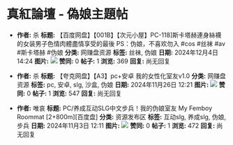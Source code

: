 # 真紅論壇 - 偽娘主題帖

-   **作者:** 杀
    **标题:** ‎【百度网盘】【001B】【次元小屋】PC-118]斯卡塔赫連身絲襪的女装男子色情肉體盡情享受的最後 PS：伪娘，不喜欢勿入 #cos #丝袜 #av #斯卡塔赫 #伪娘
    **分类:** 网赚盘资源
    **标签:** 丝袜, 伪娘
    **日期:** 2024年12月4日 14:24
    **图片:** ![](/assets/uploads/files/1733322256018-20241204_221449.jpg)
    **赞同:** 0
    **帖子:** 1
    **浏览:** 369
    **回复:** 尚无回复

-   **作者:** 杀
    **标题:** ‎【夸克网盘】【A3】pc+安卓 我的女性化室友v1.0
    **分类:** 网赚盘资源
    **标签:** pc, 安卓, slg, 沙盒, 伪娘
    **日期:** 2024年11月26日 12:21
    **图片:** ![](/assets/uploads/files/1732623625235-20241126_201546.jpg)
    **赞同:** 0
    **帖子:** 1
    **浏览:** 547
    **回复:** 尚无回复

-   **作者:** 唯哀
    **标题:** PC/养成互动SLG中文步兵！我的伪娘室友 My Femboy Roommat [2+800m][百度盘]
    **分类:** 资源发布区
    **标签:** 互动slg, 养成slg, 伪娘, 步兵
    **日期:** 2024年11月3日 12:11
    **图片:** ![](/assets/uploads/files/1730635907048-360截图20241102122757.png)
    **赞同:** 0
    **帖子:** 1
    **浏览:** 472
    **回复:** 尚无回复
